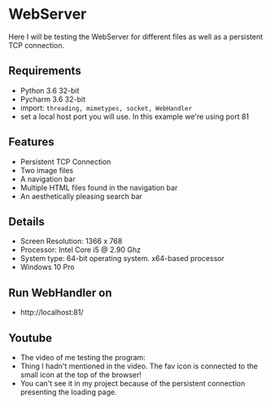 # WebServer
Here I will be testing the WebServer for different files as well as a persistent TCP connection.

## Requirements
* Python 3.6 32-bit
* Pycharm 3.6 32-bit
* import: `threading, mimetypes, socket, WebHandler` 
* set a local host port you will use. In this example we're using port 81

## Features
* Persistent TCP Connection
* Two image files
* A navigation bar
* Multiple HTML files found in the navigation bar
* An aesthetically pleasing search bar

## Details
* Screen Resolution: 1366 x 768
* Processor: Intel Core i5 @ 2.90 Ghz
* System type: 64-bit operating system. x64-based processor
* Windows 10 Pro

## Run WebHandler on
* http://localhost:81/

## Youtube
* The video of me testing the program: 
* Thing I hadn't mentioned in the video. The fav icon is connected to the small icon at the top of the browser!
* You can't see it in my project because of the persistent connection presenting the loading page.
